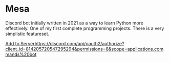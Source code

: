# Mesa

Discord bot initially written in 2021 as a way to learn Python more effectively. One of my first complete programming projects. There is a very simplistic featureset.

[Add to Server](https://discord.com/api/oauth2/authorize?client_id=814205720547295294&permissions=8&scope=applications.commands%20bot)https://discord.com/api/oauth2/authorize?client_id=814205720547295294&permissions=8&scope=applications.commands%20bot
